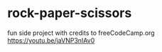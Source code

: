 # rock-paper-scissors

fun side project with credits to freeCodeCamp.org https://youtu.be/jaVNP3nIAv0
